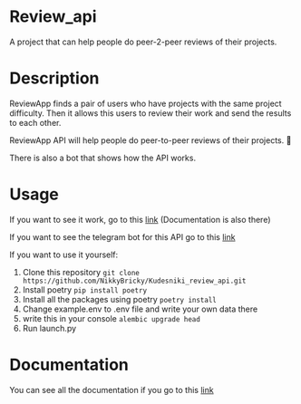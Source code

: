 # Review_api
A project that can help people do peer-2-peer reviews of their projects.
# Description
ReviewApp finds a pair of users who have projects with the same project difficulty. Then it allows this users to review their work and send the results to each other.

ReviewApp API will help people do peer-to-peer reviews of their projects. 🚀

There is also a bot that shows how the API works.
# Usage
If you want to see it work, go to this [link](http://158.160.138.75/docs) (Documentation is also there)

If you want to see the telegram bot for this API go to this [link](https://t.me/p2p_review_bot)

If you want to use it yourself:
1. Clone this repository ```git clone https://github.com/NikkyBricky/Kudesniki_review_api.git```
2. Install poetry ```pip install poetry```
3. Install all the packages using poetry ```poetry install```
4. Change example.env to .env file and write your own data there
5. write this in your console ```alembic upgrade head```
6. Run launch.py 

# Documentation 
You can see all the documentation if you go to this [link](http://158.160.138.75/docs)
